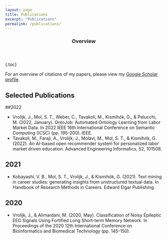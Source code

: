 ```yaml
---
layout: page
title: Publications
excerpt: "Publications"
permalink: /publications/
---
```


<section id="table-of-contents" class="toc">
  <header>
    <h3>Overview</h3>
  </header>
<div id="drawer" markdown="1">
{:toc}
</div>
</section><!-- /#table-of-contents -->


For an overview of citations of my papers, please view my [Google Scholar profile](https://scholar.google.com/citations?user=JVZIL5wAAAAJ&hl=nl&oi=ao).

## Selected Publications
##2022
* Vrolijk, J., Mol, S. T., Weber, C., Tavakoli, M., Kismihók, G., & Pelucchi, M. (2022, January). OntoJob: Automated Ontology Learning from Labor Market Data. In 2022 IEEE 16th International Conference on Semantic Computing (ICSC) (pp. 195-200). IEEE.
* Tavakoli, M., Faraji, A., Vrolijk, J., Molavi, M., Mol, S. T., & Kismihók, G. (2022). An AI-based open recommender system for personalized labor market driven education. Advanced Engineering Informatics, 52, 101508.

## 2021
* Kobayashi, V. B., Mol, S. T., Vrolijk, J., & Kismihók, G. (2021). Text mining in career studies: generating insights from unstructured textual data. In Handbook of Research Methods in Careers. Edward Elgar Publishing.

## 2020
* Vrolijk, J., & Alimardani, M. (2020, May). Classification of Noisy Epileptic EEG Signals Using Fortified Long Short-term Memory Network. In Proceedings of the 2020 12th International Conference on Bioinformatics and Biomedical Technology (pp. 145-150).

